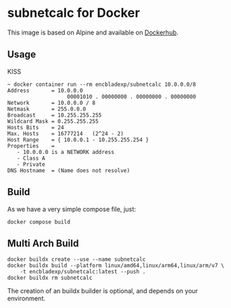 # subnetcalc for Docker

This image is based on Alpine and available on
[Dockerhub](https://hub.docker.com/r/encbladexp/subnetcalc).

## Usage

KISS

    ~ docker container run --rm encbladexp/subnetcalc 10.0.0.0/8
    Address       = 10.0.0.0
                       00001010 . 00000000 . 00000000 . 00000000
    Network       = 10.0.0.0 / 8
    Netmask       = 255.0.0.0
    Broadcast     = 10.255.255.255
    Wildcard Mask = 0.255.255.255
    Hosts Bits    = 24
    Max. Hosts    = 16777214   (2^24 - 2)
    Host Range    = { 10.0.0.1 - 10.255.255.254 }
    Properties    =
       - 10.0.0.0 is a NETWORK address
       - Class A
       - Private
    DNS Hostname  = (Name does not resolve)

## Build

As we have a very simple compose file, just:

    docker compose build

## Multi Arch Build

    docker buildx create --use --name subnetcalc
    docker buildx build --platform linux/amd64,linux/arm64,linux/arm/v7 \
        -t encbladexp/subnetcalc:latest --push .
    docker buildx rm subnetcalc

The creation of an buildx builder is optional, and depends on your environment.
